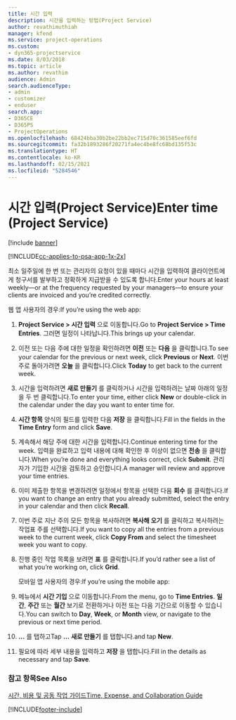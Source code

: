 ```yaml
---
title: 시간 입력
description: 시간을 입력하는 방법(Project Service)
author: revathimuthiah
manager: kfend
ms.service: project-operations
ms.custom:
- dyn365-projectservice
ms.date: 8/03/2018
ms.topic: article
ms.author: revathim
audience: Admin
search.audienceType:
- admin
- customizer
- enduser
search.app:
- D365CE
- D365PS
- ProjectOperations
ms.openlocfilehash: 68424bba30b2be22bb2ec715d70c361585eef6fd
ms.sourcegitcommit: fa32b1893286f20271fa4ec4be8fc68bd135f53c
ms.translationtype: HT
ms.contentlocale: ko-KR
ms.lasthandoff: 02/15/2021
ms.locfileid: "5284546"
---
```

# <a name="enter-time-project-service"></a><span data-ttu-id="dcc6f-103">시간 입력(Project Service)</span><span class="sxs-lookup"><span data-stu-id="dcc6f-103">Enter time (Project Service)</span></span>

[!include [banner](../includes/psa-now-project-operations.md)]

[!INCLUDE[cc-applies-to-psa-app-1x-2x](../includes/cc-applies-to-psa-app-1x-2x.md)]

<span data-ttu-id="dcc6f-104">최소 일주일에 한 번 또는 관리자의 요청이 있을 때마다 시간을 입력하여 클라이언트에게 청구서를 발부하고 정확하게 지급받을 수 있도록 합니다.</span><span class="sxs-lookup"><span data-stu-id="dcc6f-104">Enter your hours at least weekly—or at the frequency requested by your managers—to ensure your clients are invoiced and you’re credited correctly.</span></span>  
  
 <span data-ttu-id="dcc6f-105">웹 앱 사용자의 경우:</span><span class="sxs-lookup"><span data-stu-id="dcc6f-105">If you’re using the web app:</span></span>  
  
1. <span data-ttu-id="dcc6f-106">**Project Service > 시간 입력** 으로 이동합니다.</span><span class="sxs-lookup"><span data-stu-id="dcc6f-106">Go to **Project Service > Time Entries**.</span></span> <span data-ttu-id="dcc6f-107">그러면 일정이 나타납니다.</span><span class="sxs-lookup"><span data-stu-id="dcc6f-107">This brings up your calendar.</span></span>  
  
2. <span data-ttu-id="dcc6f-108">이전 또는 다음 주에 대한 일정을 확인하려면 **이전** 또는 **다음** 을 클릭합니다.</span><span class="sxs-lookup"><span data-stu-id="dcc6f-108">To see your calendar for the previous or next week, click **Previous** or **Next**.</span></span> <span data-ttu-id="dcc6f-109">이번 주로 돌아가려면 **오늘** 을 클릭합니다.</span><span class="sxs-lookup"><span data-stu-id="dcc6f-109">Click **Today** to get back to the current week.</span></span>  
  
3. <span data-ttu-id="dcc6f-110">시간을 입력하려면 **새로 만들기** 를 클릭하거나 시간을 입력하려는 날짜 아래의 일정을 두 번 클릭합니다.</span><span class="sxs-lookup"><span data-stu-id="dcc6f-110">To enter your time, either click **New** or double-click in the calendar under the day you want to enter time for.</span></span>  
  
4. <span data-ttu-id="dcc6f-111">**시간 항목** 양식의 필드를 입력한 다음 **저장** 을 클릭합니다.</span><span class="sxs-lookup"><span data-stu-id="dcc6f-111">Fill in the fields in the **Time Entry** form and click **Save**.</span></span>  
  
5. <span data-ttu-id="dcc6f-112">계속해서 해당 주에 대한 시간을 입력합니다.</span><span class="sxs-lookup"><span data-stu-id="dcc6f-112">Continue entering time for the week.</span></span> <span data-ttu-id="dcc6f-113">입력을 완료하고 입력 내용에 대해 확인한 후 이상이 없으면 **전송** 을 클릭합니다.</span><span class="sxs-lookup"><span data-stu-id="dcc6f-113">When you’re done and everything looks correct, click **Submit**.</span></span> <span data-ttu-id="dcc6f-114">관리자가 기입한 시간을 검토하고 승인합니다.</span><span class="sxs-lookup"><span data-stu-id="dcc6f-114">A manager will review and approve your time entries.</span></span>  
  
6. <span data-ttu-id="dcc6f-115">이미 제출한 항목을 변경하려면 일정에서 항목을 선택한 다음 **회수** 를 클릭합니다.</span><span class="sxs-lookup"><span data-stu-id="dcc6f-115">If you want to change an entry that you already submitted, select the entry in your calendar and then click **Recall**.</span></span>  
  
7. <span data-ttu-id="dcc6f-116">이번 주로 지난 주의 모든 항목을 복사하려면 **복사해 오기** 를 클릭하고 복사하려는 작업표 주를 선택합니다.</span><span class="sxs-lookup"><span data-stu-id="dcc6f-116">If you want to copy all the entries from a previous week to the current week, click **Copy From** and select the timesheet week you want to copy.</span></span>  
  
8. <span data-ttu-id="dcc6f-117">진행 중인 작업 목록을 보려면 **표** 를 클릭합니다.</span><span class="sxs-lookup"><span data-stu-id="dcc6f-117">If you’d rather see a list of what you’re working on, click **Grid**.</span></span>  
  
   <span data-ttu-id="dcc6f-118">모바일 앱 사용자의 경우:</span><span class="sxs-lookup"><span data-stu-id="dcc6f-118">If you’re using the mobile app:</span></span>  
  
9. <span data-ttu-id="dcc6f-119">메뉴에서 **시간 기입** 으로 이동합니다.</span><span class="sxs-lookup"><span data-stu-id="dcc6f-119">From the menu, go to **Time Entries**.</span></span>     <span data-ttu-id="dcc6f-120">**일간**, **주간** 또는 **월간** 보기로 전환하거나 이전 또는 다음 기간으로 이동할 수 있습니다.</span><span class="sxs-lookup"><span data-stu-id="dcc6f-120">You can switch to **Day**, **Week**, or **Month** view, or navigate to the previous or next time period.</span></span>  
  
10. <span data-ttu-id="dcc6f-121">**...** 를 탭하고</span><span class="sxs-lookup"><span data-stu-id="dcc6f-121">Tap **…**</span></span> <span data-ttu-id="dcc6f-122">**새로 만들기** 를 탭합니다.</span><span class="sxs-lookup"><span data-stu-id="dcc6f-122">and tap **New**.</span></span>  
  
11. <span data-ttu-id="dcc6f-123">필요에 따라 세부 내용을 입력하고 **저장** 을 탭합니다.</span><span class="sxs-lookup"><span data-stu-id="dcc6f-123">Fill in the details as necessary and tap **Save**.</span></span>  
  
### <a name="see-also"></a><span data-ttu-id="dcc6f-124">참고 항목</span><span class="sxs-lookup"><span data-stu-id="dcc6f-124">See Also</span></span>  
 [<span data-ttu-id="dcc6f-125">시간, 비용 및 공동 작업 가이드</span><span class="sxs-lookup"><span data-stu-id="dcc6f-125">Time, Expense, and Collaboration Guide</span></span>](../psa/time-expense-collaboration-guide.md)


[!INCLUDE[footer-include](../includes/footer-banner.md)]